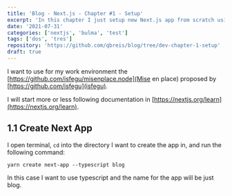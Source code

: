 ```yaml
---
title: 'Blog - Next.js - Chapter #1 - Setup'
excerpt: 'In this chapter I just setup new Next.js app from scratch using Typescript and Sass, apart from establishing a hierarchical criteria for some general styles. So I can use it in the future as a boilerplate for any website based on Next.js.'
date: '2021-07-31'
categories: ['nextjs', 'bulma', 'test']
tags: ['dos', 'tres']
repository: 'https://github.com/qbreis/blog/tree/dev-chapter-1-setup'
draft: true
---
```

I want to use for my work environment the [https://github.com/isfegu/misenplace.node](Mise en place) proposed by [https://github.com/isfegu](isfegu).

I will start more or less following documentation in [https://nextjs.org/learn](https://nextjs.org/learn).
 
## 1.1 Create Next App
 
I open terminal, `cd` into the directory I want to create the app in, and run the following command:
 
```bash[class="line-numbers"][class="contained"][class="hide-numbers"]
yarn create next-app --typescript blog
```
 
In this case I want to use typescript and the name for the app will be just blog.
